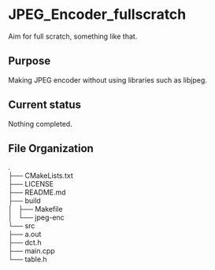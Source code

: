 # JPEG_Encoder_fullscratch
Aim for full scratch, something like that.

## Purpose
Making JPEG encoder without using libraries such as libjpeg.

## Current status
Nothing completed.

## File Organization
.  
├── CMakeLists.txt  
├── LICENSE  
├── README.md  
├── build  
│   ├── Makefile  
│   └── jpeg-enc  
└── src  
    ├── a.out  
    ├── dct.h  
    ├── main.cpp  
    └── table.h  




